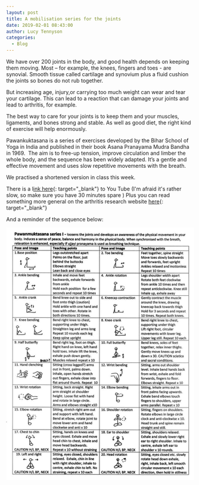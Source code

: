 ```yaml
---
layout: post
title: A mobilisation series for the joints
date: 2019-02-01 08:43:00
author: Lucy Tennyson
categories:
  - Blog
---
```


We have over 200 joints in the body, and good health depends on keeping them moving. Most – for example, the knees, fingers and toes - are synovial. Smooth tissue called cartilage and synovium plus a fluid cushion the joints so bones do not rub together.&nbsp;

But increasing age, injury,or carrying too much weight can wear and tear your cartilage. This can lead to a reaction that can damage your joints and lead to arthritis, for example.

The best way to care for your joints is to keep them and your muscles, ligaments, and bones strong and stable. As well as good diet, the right kind of exercise will help enormously.

Pawankuktasana is a series of exercises developed by the Bihar School of Yoga in India and published in their book Asana Pranayama Mudra Bandha in 1969. &nbsp;The aim is to free-up tension, improve circulation and limber the whole body, and the sequence has been widely adapted. It’s a gentle and effective movement and uses slow repetitive movements with the breath.

We practised a shortened version in class this week.

There is a l[ink here](https://www.youtube.com/watch?v=HzQU4lQUnwA){: target="_blank"}&nbsp;to You Tube (I'm afraid it's rather slow, so make sure you have 30 minutes spare ) Plus you can read something more general on the arthritis research website [here](https://www.arthritisresearchuk.org/arthritis-information/arthritis-today-magazine/155-winter-2012/yoga-trial.aspx){: target="_blank"}

And a reminder of the sequence below:

![](/uploads/pawanmuktasanaseries1.jpg)